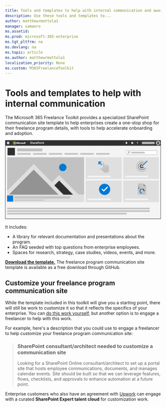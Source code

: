 ```yaml
---
title: Tools and templates to help with internal communication and awareness 
description: Use these tools and templates to... 
author: matthewrmottola1
manager: samanro
ms.assetid: 
ms.prod: microsoft-365-enterprise
ms.tgt_pltfrm: na
ms.devlang: na
ms.topic: article
ms.author: matthewrmottola1
localization_priority: None 
ms.custom: M365FreelanceToolkit
---
```

Tools and templates to help with internal communication
=======================================================

The Microsoft 365 Freelance Toolkit provides a specialized SharePoint communication site template to help enterprises create a one-stop shop for their freelance program details, with tools to help accelerate onboarding and adoption.

![website](media\M365_Freelance_communication_commsite.png)

It includes:
- A library for relevant documentation and presentations about the program.
- An FAQ seeded with top questions from enterprise employees.
- Spaces for research, strategy, case studies, videos, events, and more.



**[Download the template.](https://placeholderfordownloadURL)** The freelance program communication site template is available as a free download through GitHub.

Customize your freelance program communication site
---------------------------------------------------

While the template included in this toolkit will give you a starting point, there will still be work to customize it so that it reflects the specifics of your enterprise. You can [do this work yourself](https://support.office.com/article/320b43e5-b047-4fda-8381-f61e8ac7f59b), but another option is to engage a freelancer to help with this work.

For example, here's a description that you could use to engage a freelancer to help customize your freelance program communication site:

> ### SharePoint consultant/architect needed to customize a communication site
> Looking for a SharePoint Online consultant/architect to set up a portal site that hosts employee communications, documents, and manages calendar events. Site should be built so that we can leverage features, flows, checklists, and approvals to enhance automation at a future point.

Enterprise customers who also have an agreement with <a href="https://www.upwork.com/enterprise/">Upwork</a> can engage with a curated <b>SharePoint Expert talent cloud</b> for customization work.